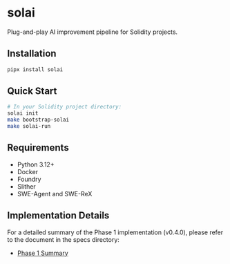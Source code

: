 # solai

Plug-and-play AI improvement pipeline for Solidity projects.

## Installation

```bash
pipx install solai
```

## Quick Start

```bash
# In your Solidity project directory:
solai init
make bootstrap-solai
make solai-run
```

## Requirements

- Python 3.12+
- Docker
- Foundry
- Slither
- SWE-Agent and SWE-ReX

## Implementation Details

For a detailed summary of the Phase 1 implementation (v0.4.0), please refer to the document in the specs directory:

- [Phase 1 Summary](specs/phase1_summary.md) 